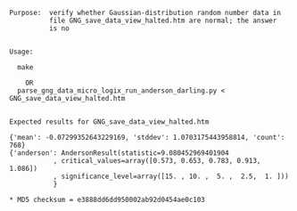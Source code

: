     Purpose:  verify whether Gaussian-distribution random number data in
              file GNG_save_data_view_halted.htm are normal; the answer
              is no


    Usage:

      make

        OR
      parse_gng_data_micro_logix_run_anderson_darling.py < GNG_save_data_view_halted.htm


    Expected results for GNG_save_data_view_halted.htm

    {'mean': -0.07299352643229169, 'stddev': 1.0703175443958814, 'count': 768}
    {'anderson': AndersonResult(statistic=9.080452969401904
               , critical_values=array([0.573, 0.653, 0.783, 0.913, 1.086])
               , significance_level=array([15. , 10. ,  5. ,  2.5,  1. ]))
               }

    * MD5 checksum = e3888dd6dd950002ab92d0454ae0c103
